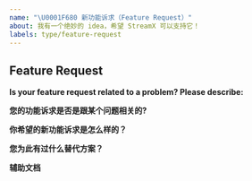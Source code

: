 ```yaml
---
name: "\U0001F680 新功能诉求（Feature Request）"
about: 我有一个绝妙的 idea，希望 StreamX 可以支持它！
labels: type/feature-request
---
```


## Feature Request


**Is your feature request related to a problem? Please describe:**

**您的功能诉求是否是跟某个问题相关的?**
<!-- 请简要描述一下这个困扰您的问题 -->

**你希望的新功能诉求是怎么样的？**
<!-- 请简要描述一下您的绝妙想法 -->

**您为此有过什么替代方案？**
<!-- 请简要描述以下您曾经考虑过的其他替代方案 -->

**辅助文档**
<!-- 如果可以的话，请描述一下这个新特性的用户使用场景，或者您对此的一些设计文档/设计图，相关的技术参考文档链接等等，这有助于我们一起快速地讨论这个问题 😆-->
